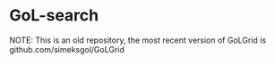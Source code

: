 # GoL-search
NOTE: This is an old repository, the most recent version of GoLGrid is github.com/simeksgol/GoLGrid
